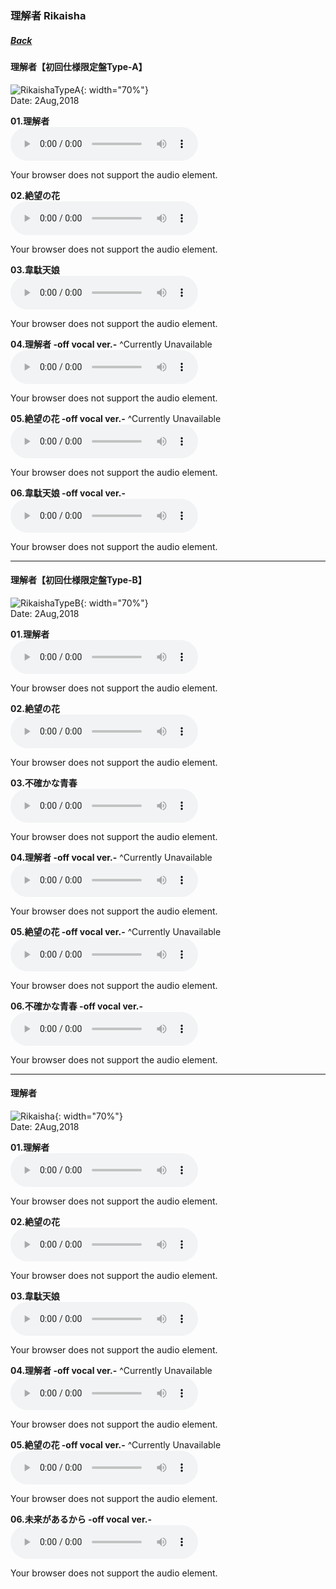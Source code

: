 ### 理解者 Rikaisha
##### [Back](Music_List.md)

#### 理解者【初回仕様限定盤Type-A】  
![RikaishaTypeA](../../Img/Music/RikaishaTypeA.jpg){: width="70%"}  
Date: 2Aug,2018  

**01.理解者**  
<audio controls="controls">
  <source type="audio/mp3" src="../../Music/03_Rikaisha/01.%20理解者.mp3"></source>
  <p>Your browser does not support the audio element.</p>
</audio>

**02.絶望の花**  
<audio controls="controls">
  <source type="audio/mp3" src="../../Music/03_Rikaisha/02.%20絶望の花.mp3"></source>
  <p>Your browser does not support the audio element.</p>
</audio>

**03.韋駄天娘**  
<audio controls="controls">
  <source type="audio/mp3" src="../../Music/03_Rikaisha/03.%20韋駄天娘.mp3"></source>
  <p>Your browser does not support the audio element.</p>
</audio>

**04.理解者 -off vocal ver.-** ^Currently Unavailable  
<audio controls="controls">
  <source type="audio/mp3" src="  "></source>
  <p>Your browser does not support the audio element.</p>
</audio>

**05.絶望の花 -off vocal ver.-** ^Currently Unavailable  
<audio controls="controls">
  <source type="audio/mp3" src="  "></source>
  <p>Your browser does not support the audio element.</p>
</audio>

**06.韋駄天娘 -off vocal ver.-**    
<audio controls="controls">
  <source type="audio/mp3" src="../../Music/03_Rikaisha/Off%20Vocal%20(Type%20A)/06.%20韋駄天娘%20-off%20vocal%20ver.-.mp3"></source>
  <p>Your browser does not support the audio element.</p>
</audio>

---

#### 理解者【初回仕様限定盤Type-B】  
![RikaishaTypeB](../../Img/Music/RikaishaTypeB.jpg){: width="70%"}  
Date: 2Aug,2018  

**01.理解者**  
<audio controls="controls">
  <source type="audio/mp3" src="../../Music/03_Rikaisha/01.%20理解者.mp3"></source>
  <p>Your browser does not support the audio element.</p>
</audio>

**02.絶望の花**  
<audio controls="controls">
  <source type="audio/mp3" src="../../Music/03_Rikaisha/02.%20絶望の花.mp3"></source>
  <p>Your browser does not support the audio element.</p>
</audio>

**03.不確かな青春**  
<audio controls="controls">
  <source type="audio/mp3" src="../../Music/03_Rikaisha/03.不確かな青春.mp3"></source>
  <p>Your browser does not support the audio element.</p>
</audio>

**04.理解者 -off vocal ver.-** ^Currently Unavailable  
<audio controls="controls">
  <source type="audio/mp3" src="  "></source>
  <p>Your browser does not support the audio element.</p>
</audio>

**05.絶望の花 -off vocal ver.-** ^Currently Unavailable  
<audio controls="controls">
  <source type="audio/mp3" src="  "></source>
  <p>Your browser does not support the audio element.</p>
</audio>

**06.不確かな青春 -off vocal ver.-**    
<audio controls="controls">
  <source type="audio/mp3" src="../../Music/03_Rikaisha/Off%20Vocal%20(Type%20B)/06.不確かな青春%20-off%20vocal%20ver.-.mp3"></source>
  <p>Your browser does not support the audio element.</p>
</audio>

---

#### 理解者  
![Rikaisha](../../Img/Music/Rikaisha.jpg){: width="70%"}  
Date: 2Aug,2018  

**01.理解者**  
<audio controls="controls">
  <source type="audio/mp3" src="../../Music/03_Rikaisha/01.%20理解者.mp3"></source>
  <p>Your browser does not support the audio element.</p>
</audio>

**02.絶望の花**  
<audio controls="controls">
  <source type="audio/mp3" src="../../Music/03_Rikaisha/02.%20絶望の花.mp3"></source>
  <p>Your browser does not support the audio element.</p>
</audio>

**03.韋駄天娘**  
<audio controls="controls">
  <source type="audio/mp3" src="../../Music/03_Rikaisha/03.未来があるから.mp3"></source>
  <p>Your browser does not support the audio element.</p>
</audio>

**04.理解者 -off vocal ver.-** ^Currently Unavailable  
<audio controls="controls">
  <source type="audio/mp3" src="  "></source>
  <p>Your browser does not support the audio element.</p>
</audio>

**05.絶望の花 -off vocal ver.-** ^Currently Unavailable  
<audio controls="controls">
  <source type="audio/mp3" src="  "></source>
  <p>Your browser does not support the audio element.</p>
</audio>

**06.未来があるから -off vocal ver.-**    
<audio controls="controls">
  <source type="audio/mp3" src="../../Music/03_Rikaisha/Off%20Vocal%20(Type%20B)/06.未来があるから%20-off%20vocal%20ver.-.mp3"></source>
  <p>Your browser does not support the audio element.</p>
</audio>
